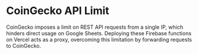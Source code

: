 # CoinGecko API Limit

CoinGecko imposes a limit on REST API requests from a single IP, which hinders direct usage on Google Sheets. Deploying these Firebase functions on Vercel acts as a proxy, overcoming this limitation by forwarding requests to CoinGecko.
